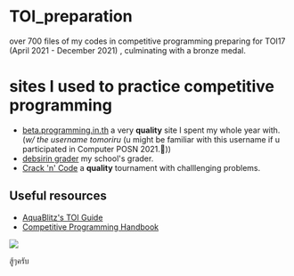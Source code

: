 # TOI_preparation
over 700 files of my codes in competitive programming preparing for TOI17 (April 2021 - December 2021) , culminating with a bronze medal.

# sites I used to practice competitive programming
- [beta.programming.in.th](https://beta.programming.in.th) a very **quality** site I spent my whole year with.  (*w/ the username tomoriru* (u might be familiar with this username if u participated in Computer POSN 2021.🥸))
- [debsirin grader](https://grader.debsirin.ac.th/) my school's grader.
- [Crack 'n' Code](https://crackncode.org/) a **quality** tournament with challlenging problems.

## Useful resources
<ul> 
  <li><a href="https://github.com/aquablitz11/toi14-tutorial"> AquaBlitz's TOI Guide </a></li>  
  <li><a href="https://cses.fi/book/book.pdf"> Competitive Programming Handbook </a></li>
</ul>

<img src="https://komarev.com/ghpvc/?username=mark48853&color=ff69b4&style=flat-square&label=จำนวนคน+ส่+อ+ง">

สู้ๆครับ
